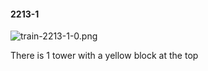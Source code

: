 #### 2213-1
![train-2213-1-0.png](https://github.com/lil-lab/nlvr/raw/master/nlvr/train/images/56/train-2213-1-0.png "train-2213-1-0.png")

There is 1 tower with a yellow block at the top